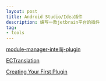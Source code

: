 ```yaml
---
layout: post
title: Android Studio/Idea插件
description: 编写一款jetbrain平台的插件
tag:
- tools
---
```


[module-manager-intellij-plugin](https://github.com/electrolyteJ/bundles-assembler/tree/main/module-manager-intellij-plugin)

[ECTranslation](https://github.com/Skykai521/ECTranslation)

[Creating Your First Plugin](https://plugins.jetbrains.com/docs/intellij/getting-started.html)